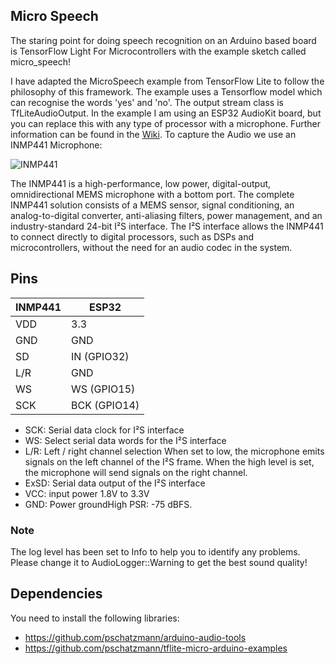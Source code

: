 ## Micro Speech

The staring point for doing speech recognition on an Arduino based board is TensorFlow Light For Microcontrollers with the example sketch called micro_speech!

I have adapted the MicroSpeech example from TensorFlow Lite to follow the philosophy of this framework. The example uses a Tensorflow model which can recognise the words 'yes' and 'no'. The output stream class is TfLiteAudioOutput. In the example I am using an ESP32 AudioKit board, but you can replace this with any type of processor with a microphone.
Further information can be found in the [Wiki](https://github.com/pschatzmann/arduino-audio-tools/wiki/TensorFlow-Lite---MicroSpeech).
To capture the Audio we use an INMP441 Microphone:


![INMP441](https://pschatzmann.github.io/arduino-audio-tools/resources/inmp441.jpeg)

The INMP441 is a high-performance, low power, digital-output, omnidirectional MEMS microphone with a bottom port. The complete INMP441 solution consists of a MEMS sensor, signal conditioning, an analog-to-digital converter, anti-aliasing filters, power management, and an industry-standard 24-bit I²S interface. The I²S interface allows the INMP441 to connect directly to digital processors, such as DSPs and microcontrollers, without the need for an audio codec in the system.

## Pins
 
| INMP441 |  ESP32
| --------| ---------------
| VDD     |  3.3
| GND     |  GND
| SD      |  IN (GPIO32)
| L/R     |  GND
| WS      |  WS (GPIO15)
| SCK     |  BCK (GPIO14)


- SCK: Serial data clock for I²S interface
- WS: Select serial data words for the I²S interface
- L/R: Left / right channel selection
        When set to low, the microphone emits signals on the left channel of the I²S frame.
        When the high level is set, the microphone will send signals on the right channel.
- ExSD: Serial data output of the I²S interface
- VCC: input power 1.8V to 3.3V
- GND: Power groundHigh PSR: -75 dBFS.



### Note

The log level has been set to Info to help you to identify any problems. Please change it to AudioLogger::Warning to get the best sound quality!


## Dependencies

You need to install the following libraries:

- https://github.com/pschatzmann/arduino-audio-tools
- https://github.com/pschatzmann/tflite-micro-arduino-examples